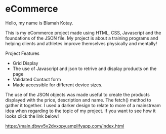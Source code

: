 # eCommerce

Hello, my name is Blamah Kotay.

This is my eCommerce project made using HTML, CSS, Javascript and the foundations of the JSON file. My project is about a training programs and helping clients and athletes improve themselves physically and mentally!

Project Features
 * Grid Display
 * The use of Javascript and json to retrive and display products on the page
 * Validated Contact form
 * Made accessible for different device sizes.
 
 The use of the JSON objects was made useful to create the products displayed with the price, description and name. The fetch() method to gather it together. I used a darker design to relate to more of a mainstream idea when regarding to the topic of my project. If you want to see how it looks click the link below!

 https://main.dbwv5v2dvxopy.amplifyapp.com/index.html
